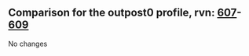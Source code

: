 ## Comparison for the outpost0 profile, rvn: [607](https://github.com/PRO100KatYT/FortniteProfileRevisions/tree/main/profiles/outpost0/607%20outpost0.json)-[609](https://github.com/PRO100KatYT/FortniteProfileRevisions/tree/main/profiles/outpost0/609%20outpost0.json)

No changes
